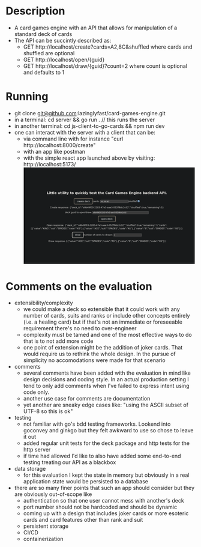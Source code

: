 # Description

- A card games engine with an API that allows for manipulation of a standard deck of cards
- The API can be succintly described as:
  - GET http://localhost/create?cards=A2,8C&shuffled where cards and shuffled are optional
  - GET http://localhost/open/{guid}
  - GET http://localhost/draw/{guid}?count=2 where count is optional and defaults to 1

# Running

- git clone git@github.com:lazinglyfast/card-games-engine.git
- in a terminal: cd server && go run . // this runs the server
- in another terminal: cd js-client-to-go-cards && npm run dev
- one can interact with the server with a client that can be:
  - via command line with for instance "curl http://localhost:8000/create"
  - with an app like postman
  - with the simple react app launched above by visiting: http://localhost:5173/
    ![alt text](https://github.com/lazinglyfast/card-games-engine/blob/main/react_app.png?raw=true)

# Comments on the evaluation

- extensibility/complexity
  - we could make a deck so extensible that it could work with any number of cards, suits and ranks or include other concepts entirely (i.e. a healing card) but if that's not an immediate or foreseeable requirement there's no need to over-engineer
  - complexity must be tamed and one of the most effective ways to do that is to not add more code
  - one point of extension might be the addition of joker cards. That would require us to rethink the whole design. In the pursue of simplicity no accomodations were made for that scenario
- comments
  - several comments have been added with the evaluation in mind like design decisions and coding style. In an actual production setting I tend to only add comments when I've failed to express intent using code only.
  - another use case for comments are documentation
  - yet another are sneaky edge cases like: "using the ASCII subset of UTF-8 so this is ok"
- testing
  - not familiar with go's bdd testing frameworks. Lookend into goconvey and ginkgo but they felt awkward to use so chose to leave it out
  - added regular unit tests for the deck package and http tests for the http server
  - if time had allowed I'd like to also have added some end-to-end testing treating our API as a blackbox
- data storage
  - for this evaluation I kept the state in memory but obviously in a real application state would be persisted to a database
- there are so many finer points that such an app should consider but they are obviously out-of-scope like
  - authentication so that one user cannot mess with another's deck
  - port number should not be hardcoded and should be dynamic
  - coming up with a design that includes joker cards or more esoteric cards and card features other than rank and suit
  - persistent storage
  - CI/CD
  - containerization
